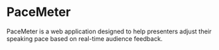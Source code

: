 # PaceMeter

PaceMeter is a web application designed to help presenters adjust their speaking pace based on real-time audience feedback.
